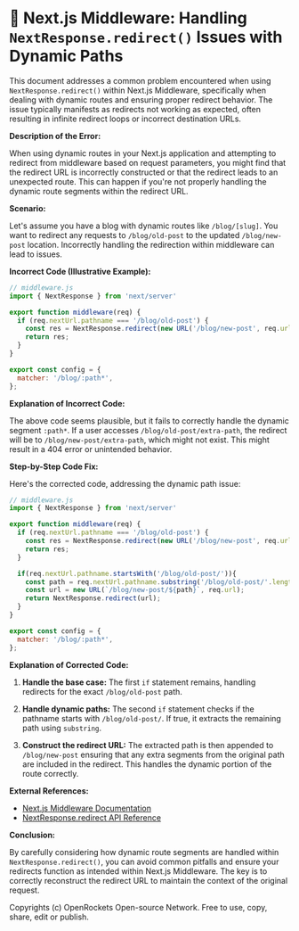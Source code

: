 # 🐞 Next.js Middleware: Handling `NextResponse.redirect()` Issues with Dynamic Paths


This document addresses a common problem encountered when using `NextResponse.redirect()` within Next.js Middleware, specifically when dealing with dynamic routes and ensuring proper redirect behavior.  The issue typically manifests as redirects not working as expected, often resulting in infinite redirect loops or incorrect destination URLs.

**Description of the Error:**

When using dynamic routes in your Next.js application and attempting to redirect from middleware based on request parameters, you might find that the redirect URL is incorrectly constructed or that the redirect leads to an unexpected route. This can happen if you're not properly handling the dynamic route segments within the redirect URL.

**Scenario:**

Let's assume you have a blog with dynamic routes like `/blog/[slug]`. You want to redirect any requests to `/blog/old-post` to the updated `/blog/new-post` location.  Incorrectly handling the redirection within middleware can lead to issues.

**Incorrect Code (Illustrative Example):**

```javascript
// middleware.js
import { NextResponse } from 'next/server'

export function middleware(req) {
  if (req.nextUrl.pathname === '/blog/old-post') {
    const res = NextResponse.redirect(new URL('/blog/new-post', req.url))
    return res;
  }
}

export const config = {
  matcher: '/blog/:path*',
};
```

**Explanation of Incorrect Code:**

The above code seems plausible, but it fails to correctly handle the dynamic segment `:path*`.  If a user accesses `/blog/old-post/extra-path`, the redirect will be to `/blog/new-post/extra-path`, which might not exist.  This might result in a 404 error or unintended behavior.

**Step-by-Step Code Fix:**

Here's the corrected code, addressing the dynamic path issue:

```javascript
// middleware.js
import { NextResponse } from 'next/server'

export function middleware(req) {
  if (req.nextUrl.pathname === '/blog/old-post') {
    const res = NextResponse.redirect(new URL('/blog/new-post', req.url))
    return res;
  }

  if(req.nextUrl.pathname.startsWith('/blog/old-post/')){
    const path = req.nextUrl.pathname.substring('/blog/old-post/'.length);
    const url = new URL(`/blog/new-post/${path}`, req.url);
    return NextResponse.redirect(url);
  }
}

export const config = {
  matcher: '/blog/:path*',
};
```

**Explanation of Corrected Code:**

1. **Handle the base case:** The first `if` statement remains, handling redirects for the exact `/blog/old-post` path.

2. **Handle dynamic paths:** The second `if` statement checks if the pathname starts with `/blog/old-post/`. If true, it extracts the remaining path using `substring`.

3. **Construct the redirect URL:** The extracted path is then appended to `/blog/new-post` ensuring that any extra segments from the original path are included in the redirect.  This handles the dynamic portion of the route correctly.


**External References:**

* [Next.js Middleware Documentation](https://nextjs.org/docs/app/building-your-application/routing/middleware)
* [NextResponse.redirect API Reference](https://nextjs.org/docs/api-reference/next/server#nextresponse.redirect)


**Conclusion:**

By carefully considering how dynamic route segments are handled within `NextResponse.redirect()`, you can avoid common pitfalls and ensure your redirects function as intended within Next.js Middleware. The key is to correctly reconstruct the redirect URL to maintain the context of the original request.

Copyrights (c) OpenRockets Open-source Network. Free to use, copy, share, edit or publish.

